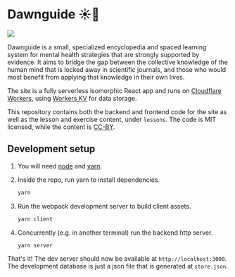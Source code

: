 # Dawnguide ☀️📖

![](https://github.com/mispy/dawnguide/workflows/Test%20on%20commit/badge.svg)

Dawnguide is a small, specialized encyclopedia and spaced learning system for mental health strategies that are strongly supported by evidence. It aims to bridge the gap between the collective knowledge of the human mind that is locked away in scientific journals, and those who would most benefit from applying that knowledge in their own lives.

The site is a fully serverless isomorphic React app and runs on [Cloudflare Workers](https://workers.cloudflare.com/sites), using [Workers KV](https://developers.cloudflare.com/workers/reference/storage) for data storage.

This repository contains both the backend and frontend code for the site as well as the lesson and exercise content, under `lessons`. The code is MIT licensed, while the content is [CC-BY](https://creativecommons.org/licenses/by/2.0/).

## Development setup

1. You will need [node](https://nodejs.org/en/) and [yarn](https://yarnpkg.com/getting-started/install).

2. Inside the repo, run yarn to install dependencies.

    ```sh
    yarn
    ```

4. Run the webpack development server to build client assets.

    ```sh
    yarn client
    ```

3. Concurrently (e.g. in another terminal) run the backend http server.

    ```sh
    yarn server
    ```

That's it! The dev server should now be available at `http://localhost:3000`. The development database is just a json file that is generated at `store.json`.
